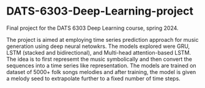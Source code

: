 # DATS-6303-Deep-Learning-project
Final project for the DATS 6303 Deep Learning course, spring 2024. 

The project is aimed at employing time series prediction approach for music generation using deep neural netowkrs. The models explored were GRU, LSTM (stacked and bidirectional), and Multi-head attention-based LSTM. The idea is to first represemt the music symbolically and then convert the sequences into a time series like representation. The models are trained on dataset of 5000+ folk songs melodies and after training, the model is given a melody seed to extrapolate further to a fixed number of time steps.  

